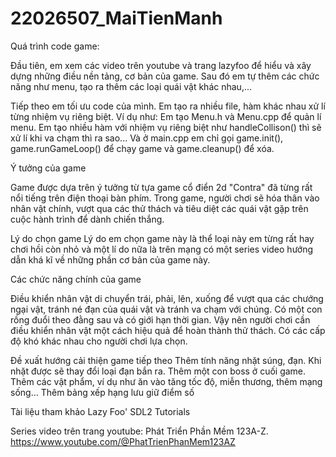 # 22026507_MaiTienManh

Quá trình code game:

Đầu tiên, em xem các video trên youtube và trang lazyfoo để hiểu và xây dựng những điều nền tảng, cơ bản của game. 
Sau đó em tự thêm các chức năng như menu, tạo ra thêm các loại quái vật khác nhau,...

Tiếp theo em tối ưu code của mình. Em tạo ra nhiều file, hàm khác nhau xử lí từng nhiệm vụ riêng biệt. Ví dụ như:
        Em tạo Menu.h và Menu.cpp để quản lí menu.
        Em tạo nhiều hàm với nhiệm vụ riêng biệt như handleCollison() thì sẽ xử lí khi va chạm thì ra sao...
Và ở main.cpp em chỉ gọi game.init(), game.runGameLoop() để chạy game và game.cleanup() để xóa.

Ý tưởng của game

Game được dựa trên ý tưởng từ tựa game cổ điển 2d "Contra" đã từng rất nổi tiếng trên điện thoại bàn phím. 
Trong game, người chơi sẽ hóa thân vào nhân vật chính, vượt qua các thử thách và tiêu diệt các quái vật gặp trên cuộc hành trình để dành chiến thắng.

Lý do chọn game
Lý do em chọn game này là thể loại này em từng rất hay chơi hồi còn nhỏ và một lí do nữa là trên mạng có một series video hướng dẫn khá kĩ về những phần cơ bản của game này.

Các chức năng chính của game

Điều khiển nhân vật di chuyển trái, phải, lên, xuống để vượt qua các chướng ngại vật, tránh né đạn của quái vật và tránh va chạm với chúng.
Có một con rồng đuổi theo đằng sau và có giới hạn thời gian. Vậy nên người chơi cần điều khiển nhân vật một cách hiệu quả để hoàn thành thử thách.
Có các cấp độ khó khác nhau cho người chơi lựa chọn.

Đề xuất hướng cải thiện game tiếp theo
Thêm tính năng nhặt súng, đạn. Khi nhặt được sẽ thay đổi loại đạn bắn ra.
Thêm một con boss ở cuối game.
Thêm các vật phẩm, ví dụ như ăn vào tăng tốc độ, miễn thương, thêm mạng sống...
Thêm bảng xếp hạng lưu giữ điểm số

Tài liệu tham khảo
Lazy Foo' SDL2 Tutorials

Series video trên trang youtube: Phát Triển Phần Mềm 123A-Z. https://www.youtube.com/@PhatTrienPhanMem123AZ
